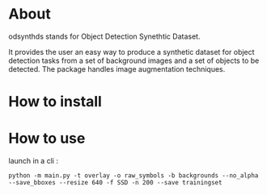 # About
odsynthds stands for Object Detection Synethtic Dataset.

It provides the user an easy way to produce a synthetic dataset for object detection tasks from a set of background images and a set of objects to be detected. The package handles image augmentation techniques. 

# How to install


# How to use
launch in a cli :
```
python -m main.py -t overlay -o raw_symbols -b backgrounds --no_alpha --save_bboxes --resize 640 -f SSD -n 200 --save trainingset
```
